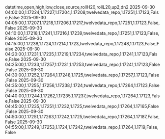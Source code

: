 datetime,open,high,low,close,source,rollH20,rollL20,up2,dn2
2025-09-30 04:00:00,1.17224,1.17227,1.17204,1.17208,twelvedata_repo,1.17251,1.17123,False,False
2025-09-30 04:05:00,1.17207,1.17218,1.17206,1.17217,twelvedata_repo,1.17251,1.17123,False,False
2025-09-30 04:10:00,1.17218,1.17241,1.17216,1.17239,twelvedata_repo,1.17251,1.17123,False,False
2025-09-30 04:15:00,1.17238,1.1724,1.17214,1.1723,twelvedata_repo,1.17248,1.17123,False,False
2025-09-30 04:20:00,1.17231,1.17235,1.17219,1.17234,twelvedata_repo,1.17241,1.17123,False,False
2025-09-30 04:25:00,1.17233,1.17257,1.17231,1.17253,twelvedata_repo,1.17241,1.17123,False,False
2025-09-30 04:30:00,1.17252,1.17264,1.17248,1.1725,twelvedata_repo,1.17257,1.17123,False,False
2025-09-30 04:35:00,1.17255,1.17256,1.17238,1.1724,twelvedata_repo,1.17264,1.17123,False,False
2025-09-30 04:40:00,1.17244,1.17262,1.17235,1.17237,twelvedata_repo,1.17264,1.17123,False,False
2025-09-30 04:45:00,1.17235,1.17251,1.17232,1.1725,twelvedata_repo,1.17264,1.17165,False,False
2025-09-30 04:50:00,1.17251,1.17263,1.17242,1.1725,twelvedata_repo,1.17264,1.17187,False,False
2025-09-30 04:55:00,1.17249,1.17253,1.1724,1.17242,twelvedata_repo,1.17264,1.1719,False,False

